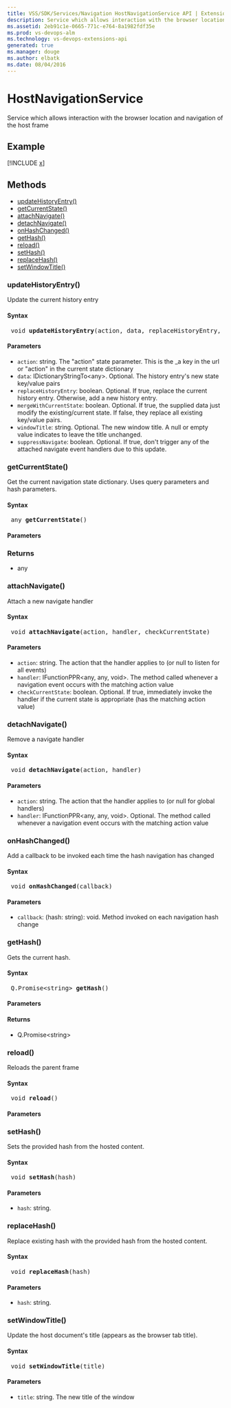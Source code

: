 ```yaml
---
title: VSS/SDK/Services/Navigation HostNavigationService API | Extensions for Visual Studio Team Services
description: Service which allows interaction with the browser location and navigation of the host frame
ms.assetid: 2eb91c1e-0665-771c-e764-8a1982fdf35e
ms.prod: vs-devops-alm
ms.technology: vs-devops-extensions-api
generated: true
ms.manager: douge
ms.author: elbatk
ms.date: 08/04/2016
---
```


# HostNavigationService

Service which allows interaction with the browser location and navigation of the host frame

## Example
[!INCLUDE [x](../../../../../samples/client-services/HostNavigationService.md)]

## Methods

* [updateHistoryEntry()](#method_updateHistoryEntry)
* [getCurrentState()](#method_getCurrentState)
* [attachNavigate()](#method_attachNavigate)
* [detachNavigate()](#method_detachNavigate)
* [onHashChanged()](#method_onHashChanged)
* [getHash()](#method_getHash)
* [reload()](#method_reload)
* [setHash()](#method_setHash)
* [replaceHash()](#method_replaceHash)
* [setWindowTitle()](#method_setWindowTitle)

<a name="method_updateHistoryEntry"></a>
### updateHistoryEntry()

Update the current history entry

#### Syntax
<pre class='syntax'>
 void <b>updateHistoryEntry</b>(action, data, replaceHistoryEntry, mergeWithCurrentState, windowTitle, suppressNavigate)
</pre>

#### Parameters

* `action`: string. The &quot;action&quot; state parameter. This is the _a key in the url or &quot;action&quot; in the current state dictionary
* `data`: IDictionaryStringTo&lt;any&gt;. Optional. The history entry&#x27;s new state key/value pairs
* `replaceHistoryEntry`: boolean. Optional. If true, replace the current history entry. Otherwise, add a new history entry.
* `mergeWithCurrentState`: boolean. Optional. If true, the supplied data just modify the existing/current state. If false, they replace all existing key/value pairs.
* `windowTitle`: string. Optional. The new window title. A null or empty value indicates to leave the title unchanged.
* `suppressNavigate`: boolean. Optional. If true, don&#x27;t trigger any of the attached navigate event handlers due to this update.


<a name="method_getCurrentState"></a>
### getCurrentState()

Get the current navigation state dictionary. Uses query parameters and hash parameters.

#### Syntax
<pre class='syntax'>
 any <b>getCurrentState</b>()
</pre>

#### Parameters


### Returns

* any

<a name="method_attachNavigate"></a>
### attachNavigate()

Attach a new navigate handler

#### Syntax
<pre class='syntax'>
 void <b>attachNavigate</b>(action, handler, checkCurrentState)
</pre>

#### Parameters

* `action`: string. The action that the handler applies to (or null to listen for all events)
* `handler`: IFunctionPPR&lt;any, any, void&gt;. The method called whenever a navigation event occurs with the matching action value
* `checkCurrentState`: boolean. Optional. If true, immediately invoke the handler if the current state is appropriate (has the matching action value)


<a name="method_detachNavigate"></a>
### detachNavigate()

Remove a navigate handler

#### Syntax
<pre class='syntax'>
 void <b>detachNavigate</b>(action, handler)
</pre>

#### Parameters

* `action`: string. The action that the handler applies to (or null for global handlers)
* `handler`: IFunctionPPR&lt;any, any, void&gt;. Optional. The method called whenever a navigation event occurs with the matching action value


<a name="method_onHashChanged"></a>
### onHashChanged()

Add a callback to be invoked each time the hash navigation has changed

#### Syntax
<pre class='syntax'>
 void <b>onHashChanged</b>(callback)
</pre>

#### Parameters

* `callback`: (hash: string): void. Method invoked on each navigation hash change


<a name="method_getHash"></a>
### getHash()

Gets the current hash.

#### Syntax
<pre class='syntax'>
 Q.Promise&lt;string&gt; <b>getHash</b>()
</pre>

#### Parameters


#### Returns

* Q.Promise&lt;string&gt;

<a name="method_reload"></a>
### reload()

Reloads the parent frame

#### Syntax
<pre class='syntax'>
 void <b>reload</b>()
</pre>

#### Parameters



<a name="method_setHash"></a>
### setHash()

Sets the provided hash from the hosted content.

#### Syntax
<pre class='syntax'>
 void <b>setHash</b>(hash)
</pre>

#### Parameters

* `hash`: string. 


<a name="method_replaceHash"></a>
### replaceHash()

Replace existing hash with the provided hash from the hosted content.

#### Syntax
<pre class='syntax'>
 void <b>replaceHash</b>(hash)
</pre>

#### Parameters

* `hash`: string. 


<a name="method_setWindowTitle"></a>
### setWindowTitle()

Update the host document&#x27;s title (appears as the browser tab title).

#### Syntax
<pre class='syntax'>
 void <b>setWindowTitle</b>(title)
</pre>

#### Parameters

* `title`: string. The new title of the window


